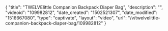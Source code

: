 {
    "title": "TWELVElittle Companion Backpack Diaper Bag",
    "description": "",
    "videoid": "109982812",
    "date_created": "1502521307",
    "date_modified": "1516667080",
    "type": "captivate",
    "layout": "video",
    "url": "\/v\/twelvelittle-companion-backpack-diaper-bag\/109982812"
}